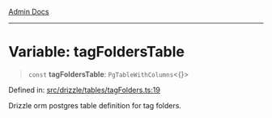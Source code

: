 [Admin Docs](/)

***

# Variable: tagFoldersTable

> `const` **tagFoldersTable**: `PgTableWithColumns`\<\{\}\>

Defined in: [src/drizzle/tables/tagFolders.ts:19](https://github.com/Suyash878/talawa-api/blob/4657139c817cb5935454def8fb620b05175365a9/src/drizzle/tables/tagFolders.ts#L19)

Drizzle orm postgres table definition for tag folders.
